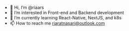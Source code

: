 - 👋 Hi, I’m @riaars
- 👀 I’m interested in Front-end and Backend development
- 🌱 I’m currently learning React-Native, NextJS, and k8s
- 📫 How to reach me riaratnasari@outlook.com

<!---
riaars/riaars is a ✨ special ✨ repository because its `README.md` (this file) appears on your GitHub profile.
You can click the Preview link to take a look at your changes.
--->
